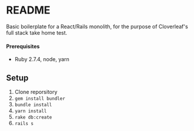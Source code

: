 # README

Basic boilerplate for a React/Rails monolith, for the purpose of Cloverleaf's full stack take home test.

#### Prerequisites

- Ruby 2.7.4, node, yarn

## Setup

1. Clone reporsitory
2. `gem install bundler`
3. `bundle install`
4. `yarn install`
5. `rake db:create`
6. `rails s`
